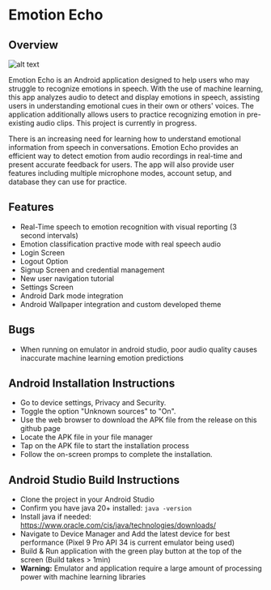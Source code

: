 # Emotion Echo

## Overview
![alt text](image.png)

Emotion Echo is an Android application designed to help users who may struggle to recognize
emotions in speech. With the use of machine learning, this app analyzes audio to detect and display
emotions in speech, assisting users in understanding emotional cues in their own or others' voices.
The application additionally allows users to practice recognizing emotion in pre-existing audio clips.
This project is currently in progress.

There is an increasing need for learning how to understand emotional information from speech in conversations.
Emotion Echo provides an efficient way to detect emotion from audio recordings in real-time and present accurate
feedback for users. The app will also provide user features including
multiple microphone modes, account setup, and database they can use for practice.


## Features
- Real-Time speech to emotion recognition with visual reporting (3 second intervals)
- Emotion classification practive mode with real speech audio
- Login Screen
- Logout Option
- Signup Screen and credential management
- New user navigation tutorial
- Settings Screen
- Android Dark mode integration
- Android Wallpaper integration and custom developed theme


## Bugs
- When running on emulator in android studio, poor audio quality causes inaccurate machine learning emotion predictions

## Android Installation Instructions
- Go to device settings, Privacy and Security.
- Toggle the option "Unknown sources" to "On".
- Use the web browser to download the APK file from the release on this github page
- Locate the APK file in your file manager
- Tap on the APK file to start the installation process
- Follow the on-screen promps to complete the installation.

## Android Studio Build Instructions
- Clone the project in your Android Studio
- Confirm you have java 20+ installed:
  `java -version`
- Install java if needed:
  https://www.oracle.com/cis/java/technologies/downloads/
- Navigate to Device Manager and Add the latest device for best performance (Pixel 9 Pro API 34 is current emulator being used)
- Build & Run application with the green play button at the top of the screen (Build takes > 1min)
- **Warning:** Emulator and application require a large amount of processing power with machine learning libraries